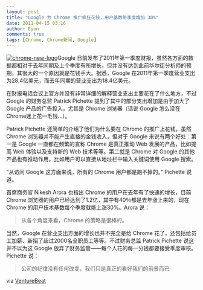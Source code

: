 ```yaml
---
layout: post
title: "Google 为 Chrome 推广疯狂花钱，用户基数每季度增加 30%"
date: 2011-04-15 03:16
author: Eyon
comments: true
tags: [Chrome, Chrome新闻, Google]
---
```

<a href="http://img.chromi.org/2011/04/chrome-new-logo.png">![](http://img.chromi.org/2011/04/chrome-new-logo.png "chrome-new-logo")</a>Google 日前发布了2011年第一季度财报，虽然各方面的数据都相对于去年同期及上个季度有所增长，但并没有达到此前华尔街分析师的预期，其很大的一个原因就是花钱手大。据悉，Google 在2011年第一季度营业支出为28.4亿美元，而去年同期的营业支出为18.4亿美元。

在财报电话会议上官方并没有非常详细的解释营业支出主要花在了什么地方，不过 Google 的财务总监 Patrick Pichette 提到了其中的部分支出增加是由于加大了 Google 产品的广告投入，尤其是 Chrome 浏览器（话说 Google 怎么没在 Chrome迷上花一毛钱...）。

Patrick Pichette 还简单的介绍了他们为什么要在 Chrome 的推广上花钱，虽然 Chrome 浏览器并不能产生直接的金钱收入，但对于 Google 来说有两个好处：第一是 Google 一直都在频繁的宣称 Chrome 是真正推动 Web 发展的产品，比如提高 Web 体验以及支持新的 Web 技术等等。第二就是 Chrome 对 Google 的其他产品也有推动作用，比如用户可以直接从地址栏中输入关键词使用 Google 搜索。

“从访问 Google 这方面来说，所有的 Chrome 用户都是跑不掉的。” Pichette 说道。

首席商务官 Nikesh Arora 也指出 Chrome 的用户在去年有了快速的增长，目前 Chrome 浏览器的用户已经达到了1.2亿，其中有40％都是去年涨上来的，现在 Chrome 的用户技术基数每个季度就能上涨30%。Arora 说：



>从各个角度来看，Chrome 的策略是很棒的。



当然，Google 在营业支出方面的增长也并不完全是给 Chrome 花了，还包括给员工加薪、新招了超过2000名全职员工等等。不过财务总监 Patrick Pichette 说这并不以为这 Google 放弃了财务监管——每个人花的每一分钱都要接受季度审核。Pichette 说：



>公司的纪律没有任何改变，我们只是真正的看好我们的前景而已



via [VentureBeat](http://venturebeat.com/2011/04/14/google-chrome-spending/)

